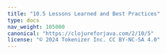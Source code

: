 ```yaml
---
title: "10.5 Lessons Learned and Best Practices"
type: docs
nav_weight: 105000
canonical: "https://clojureforjava.com/2/10/5"
license: "© 2024 Tokenizer Inc. CC BY-NC-SA 4.0"
---
```


